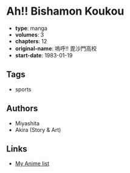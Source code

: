 # Ah!! Bishamon Koukou

-   **type**: manga
-   **volumes**: 3
-   **chapters**: 12
-   **original-name**: 嗚呼!! 毘沙門高校
-   **start-date**: 1983-01-19

## Tags

-   sports

## Authors

-   Miyashita
-   Akira (Story & Art)

## Links

-   [My Anime list](https://myanimelist.net/manga/71003/Ah_Bishamon_Koukou)
